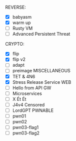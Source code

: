 REVERSE:
  - [x] babyasm
  - [x] warm up
  - [ ] Rusty VM
  - [ ] Advanced Persistent Threat

CRYPTO:
  - [x] flip
  - [x] flip v2
  - [ ] adapt
  - [ ] preimage
MISCELLANEOUS
  - [x] TET & 4N6
  - [x] Stress Release Service
WEB
  - [ ] Hello from API GW
  - [ ] Microservices
  - [ ] X Ét Ét
  - [ ] J4v4 Censored
  - [ ] LordGPT
PWNABLE
  - [ ] pwn01
  - [ ] pwn02
  - [ ] pwn03-flag1
  - [ ] pwn03-flag2
